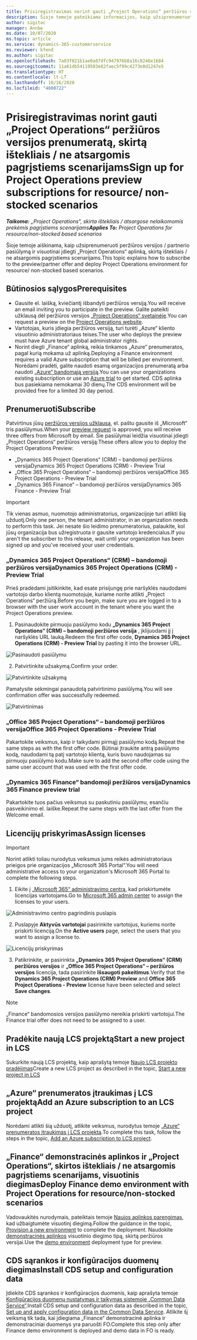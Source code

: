 ```yaml
---
title: Prisiregistravimas norint gauti „Project Operations“ peržiūros versijos prenumeratą, skirtą ištekliais / ne atsargomis pagrįstiems scenarijams
description: Šioje temoje pateikiama informacijos, kaip užsiprenumeruoti ir įdiegti „Project Operations“, skirtą ištekliais / ne atsargomis pagrįstiems scenarijams.
author: sigitac
manager: Annbe
ms.date: 10/07/2020
ms.topic: article
ms.service: dynamics-365-customerservice
ms.reviewer: kfend
ms.author: sigitac
ms.openlocfilehash: 7a03f021b1ae0a87dfc947976b8a16c8246e1684
ms.sourcegitcommit: 11a61db54119503e82faec5f99c4273e8d1247e5
ms.translationtype: HT
ms.contentlocale: lt-LT
ms.lasthandoff: 10/16/2020
ms.locfileid: "4080722"
---
```

# <a name="sign-up-for-project-operations-preview-subscriptions-for-resource-non-stocked-scenarios"></a><span data-ttu-id="091d9-103">Prisiregistravimas norint gauti „Project Operations“ peržiūros versijos prenumeratą, skirtą ištekliais / ne atsargomis pagrįstiems scenarijams</span><span class="sxs-lookup"><span data-stu-id="091d9-103">Sign up for Project Operations preview subscriptions for resource/ non-stocked scenarios</span></span>

<span data-ttu-id="091d9-104">_**Taikoma:** „Project Operations“, skirta ištekliais / atsargose nelaikomomis prekėmis pagrįstiems scenarijams_</span><span class="sxs-lookup"><span data-stu-id="091d9-104">_**Applies To:** Project Operations for resource/non-stocked based scenarios_</span></span>

<span data-ttu-id="091d9-105">Šioje temoje aiškinama, kaip užsiprenumeruoti peržiūros versijos / partnerio pasiūlymą ir visuotinai įdiegti „Project Operations“ aplinką, skirtą ištekliais / ne atsargomis pagrįstiems scenarijams.</span><span class="sxs-lookup"><span data-stu-id="091d9-105">This topic explains how to subscribe to the preview/partner offer and deploy Project Operations environment for resource/ non-stocked based scenarios.</span></span>

## <a name="prerequisites"></a><span data-ttu-id="091d9-106">Būtinosios sąlygos</span><span class="sxs-lookup"><span data-stu-id="091d9-106">Prerequisites</span></span>

- <span data-ttu-id="091d9-107">Gausite el. laišką, kviečiantį išbandyti peržiūros versiją.</span><span class="sxs-lookup"><span data-stu-id="091d9-107">You will receive an email inviting you to participate in the preview.</span></span> <span data-ttu-id="091d9-108">Galite pateikti užklausą dėl peržiūros versijos [„Project Operations“ svetainėje](https://dynamics.microsoft.com/en-us/project-operations/overview/).</span><span class="sxs-lookup"><span data-stu-id="091d9-108">You can request a preview on the [Project Operations website](https://dynamics.microsoft.com/en-us/project-operations/overview/).</span></span>
- <span data-ttu-id="091d9-109">Vartotojas, kuris įdiegia peržiūros versiją, turi turėti „Azure“ kliento visuotinio administratoriaus teises.</span><span class="sxs-lookup"><span data-stu-id="091d9-109">The user who deploys the preview must have Azure tenant global administrator rights.</span></span>
- <span data-ttu-id="091d9-110">Norint diegti „Finance“ aplinką, reikia tinkamos „Azure“ prenumeratos, pagal kurią mokama už aplinką.</span><span class="sxs-lookup"><span data-stu-id="091d9-110">Deploying a Finance environment requires a valid Azure subscription that will be billed per environment.</span></span> <span data-ttu-id="091d9-111">Norėdami pradėti, galite naudoti esamą organizacijos prenumeratą arba naudoti [„Azure“ bandomąją versiją](https://azure.microsoft.com/en-us/free/).</span><span class="sxs-lookup"><span data-stu-id="091d9-111">You can use your organizations existing subscription or use an [Azure trial](https://azure.microsoft.com/en-us/free/) to get started.</span></span> <span data-ttu-id="091d9-112">CDS aplinka bus pasiekiama nemokamai 30 dienų.</span><span class="sxs-lookup"><span data-stu-id="091d9-112">The CDS environment will be provided free for a limited 30 day period.</span></span>

## <a name="subscribe"></a><span data-ttu-id="091d9-113">Prenumeruoti</span><span class="sxs-lookup"><span data-stu-id="091d9-113">Subscribe</span></span>

<span data-ttu-id="091d9-114">Patvirtinus jūsų [peržiūros versijos užklausą](https://forms.office.com/FormsPro/Pages/ResponsePage.aspx?id=v4j5cvGGr0GRqy180BHbR56j8lZs0FdAvwT75_WNFyxUMkRDV1NYQU5TNjE2VjhKOVBUNVg2R0s1NC4u), el. paštu gausite iš „Microsoft“ tris pasiūlymus.</span><span class="sxs-lookup"><span data-stu-id="091d9-114">When your [preview request](https://forms.office.com/FormsPro/Pages/ResponsePage.aspx?id=v4j5cvGGr0GRqy180BHbR56j8lZs0FdAvwT75_WNFyxUMkRDV1NYQU5TNjE2VjhKOVBUNVg2R0s1NC4u) is approved, you will receive three offers from Microsoft by email.</span></span> <span data-ttu-id="091d9-115">Šie pasiūlymai leidžia visuotinai įdiegti „Project Operations“ peržiūros versiją:</span><span class="sxs-lookup"><span data-stu-id="091d9-115">These offers allow you to deploy the Project Operations Preview:</span></span>

- <span data-ttu-id="091d9-116">„Dynamics 365 Project Operations“ (CRM) – bandomoji peržiūros versija</span><span class="sxs-lookup"><span data-stu-id="091d9-116">Dynamics 365 Project Operations (CRM) - Preview Trial</span></span>
- <span data-ttu-id="091d9-117">„Office 365 Project Operations“ – bandomoji peržiūros versija</span><span class="sxs-lookup"><span data-stu-id="091d9-117">Office 365 Project Operations - Preview Trial</span></span>
- <span data-ttu-id="091d9-118">„Dynamics 365 Finance“ – bandomoji peržiūros versija</span><span class="sxs-lookup"><span data-stu-id="091d9-118">Dynamics 365 Finance - Preview Trial</span></span>

> [!IMPORTANT]
> <span data-ttu-id="091d9-119">Tik vienas asmuo, nuomotojo administratorius, organizacijoje turi atlikti šią užduotį.</span><span class="sxs-lookup"><span data-stu-id="091d9-119">Only one person, the tenant administrator, in an organization needs to perform this task.</span></span> <span data-ttu-id="091d9-120">Jei nesate šio leidimo prenumeratorius, palaukite, kol jūsų organizacija bus užregistruota ir gausite vartotojo kredencialus.</span><span class="sxs-lookup"><span data-stu-id="091d9-120">If you aren't the subscriber to this release, wait until your organization has been signed up and you've received your user credentials.</span></span>

### <a name="dynamics-365-project-operations-crm---preview-trial"></a><span data-ttu-id="091d9-121">„Dynamics 365 Project Operations“ (CRM) – bandomoji peržiūros versija</span><span class="sxs-lookup"><span data-stu-id="091d9-121">Dynamics 365 Project Operations (CRM) - Preview Trial</span></span> 

<span data-ttu-id="091d9-122">Prieš pradėdami įsitikinkite, kad esate prisijungę prie naršyklės naudodami vartotojo darbo klientą nuomotojuje, kuriame norite atlikti „Project Operations“ peržiūrą.</span><span class="sxs-lookup"><span data-stu-id="091d9-122">Before you begin, make sure you are logged in to a browser with the user work account in the tenant where you want the Project Operations preview.</span></span>

1. <span data-ttu-id="091d9-123">Pasinaudokite pirmuoju pasiūlymo kodu **„Dynamics 365 Project Operations“ (CRM) – bandomoji peržiūros versija** , įklijuodami jį į naršyklės URL lauką.</span><span class="sxs-lookup"><span data-stu-id="091d9-123">Redeem the first offer code, **Dynamics 365 Project Operations (CRM) - Preview Trial** by pasting it into the browser URL.</span></span>

![Pasinaudoti pasiūlymu](./media/16RedeemFirstOfferNew.png)

2. <span data-ttu-id="091d9-125">Patvirtinkite užsakymą.</span><span class="sxs-lookup"><span data-stu-id="091d9-125">Confirm your order.</span></span>

![Patvirtinkite užsakymą](./media/17ConfirmOrderNew.png)

<span data-ttu-id="091d9-127">Pamatysite sėkmingai panaudotą patvirtinimo pasiūlymą.</span><span class="sxs-lookup"><span data-stu-id="091d9-127">You will see confirmation offer was successfully redeemed.</span></span>

![Patvirtinimas](./media/18OrderConfirmationNew.png)

### <a name="office-365-project-operations---preview-trial"></a><span data-ttu-id="091d9-129">„Office 365 Project Operations“ – bandomoji peržiūros versija</span><span class="sxs-lookup"><span data-stu-id="091d9-129">Office 365 Project Operations - Preview Trial</span></span>

<span data-ttu-id="091d9-130">Pakartokite veiksmus, kaip ir taikydami pirmąjį pasiūlymo kodą.</span><span class="sxs-lookup"><span data-stu-id="091d9-130">Repeat the same steps as with the first offer code.</span></span> <span data-ttu-id="091d9-131">Būtinai įtraukite antrą pasiūlymo kodą, naudodami tą patį vartotojo klientą, kuris buvo naudojamas su pirmuoju pasiūlymo kodu.</span><span class="sxs-lookup"><span data-stu-id="091d9-131">Make sure to add the second offer code using the same user account that was used with the first offer code.</span></span>

### <a name="dynamics-365-finance-preview-trial"></a><span data-ttu-id="091d9-132">„Dynamics 365 Finance“ bandomoji peržiūros versija</span><span class="sxs-lookup"><span data-stu-id="091d9-132">Dynamics 365 Finance preview trial</span></span>

<span data-ttu-id="091d9-133">Pakartokite tuos pačius veiksmus su paskutiniu pasiūlymu, esančiu pasveikinimo el. laiške.</span><span class="sxs-lookup"><span data-stu-id="091d9-133">Repeat the same steps with the last offer from the Welcome email.</span></span>

## <a name="assign-licenses"></a><span data-ttu-id="091d9-134">Licencijų priskyrimas</span><span class="sxs-lookup"><span data-stu-id="091d9-134">Assign licenses</span></span>

> [!IMPORTANT]
> <span data-ttu-id="091d9-135">Norint atlikti toliau nurodytus veiksmus jums reikės administratoriaus prieigos prie organizacijos „Microsoft 365 Portal“.</span><span class="sxs-lookup"><span data-stu-id="091d9-135">You will need administrative access to your organization's Microsoft 365 Portal to complete the following steps.</span></span>

1. <span data-ttu-id="091d9-136">Eikite į [„Microsoft 365“ administravimo centrą](https://portal.office.com/), kad priskirtumėte licencijas vartotojams.</span><span class="sxs-lookup"><span data-stu-id="091d9-136">Go to [Microsoft 365 admin center](https://portal.office.com/) to assign the licenses to your users.</span></span>

![Administravimo centro pagrindinis puslapis](./media/14AdminPortal.png)

2. <span data-ttu-id="091d9-138">Puslapyje **Aktyvūs vartotojai** pasirinkite vartotojus, kuriems norite priskirti licenciją.</span><span class="sxs-lookup"><span data-stu-id="091d9-138">On the **Active users** page, select the users that you want to assign a license to.</span></span>

![Licencijų priskyrimas](./media/15AssignLicenses.png)

3. <span data-ttu-id="091d9-140">Patikrinkite, ar pasirinkta **„Dynamics 365 Project Operations“ (CRM) peržiūros versijos** ir **„Office 365 Project Operations“ – peržiūros versijos** licencija, tada pasirinkite **Išsaugoti pakeitimus**.</span><span class="sxs-lookup"><span data-stu-id="091d9-140">Verify that the **Dynamics 365 Project Operations (CRM) Preview** and **Office 365 Project Operations - Preview** license have been selected and select **Save changes**.</span></span>

> [!NOTE]
> <span data-ttu-id="091d9-141">„Finance“ bandomosios versijos pasiūlymo nereikia priskirti vartotojui.</span><span class="sxs-lookup"><span data-stu-id="091d9-141">The Finance trial offer does not need to be assigned to a user.</span></span>

## <a name="start-a-new-project-in-lcs"></a><span data-ttu-id="091d9-142">Pradėkite naują LCS projektą</span><span class="sxs-lookup"><span data-stu-id="091d9-142">Start a new project in LCS</span></span>

<span data-ttu-id="091d9-143">Sukurkite naują LCS projektą, kaip aprašytą temoje [Naujo LCS projekto pradėjimas](create-lcs-project.md)</span><span class="sxs-lookup"><span data-stu-id="091d9-143">Create a new LCS project as described in the topic, [Start a new project in LCS](create-lcs-project.md)</span></span>

## <a name="add-an-azure-subscription-to-an-lcs-project"></a><span data-ttu-id="091d9-144">„Azure“ prenumeratos įtraukimas į LCS projektą</span><span class="sxs-lookup"><span data-stu-id="091d9-144">Add an Azure subscription to an LCS project</span></span>

<span data-ttu-id="091d9-145">Norėdami atlikti šią užduotį, atlikite veiksmus, nurodytus temoje [„Azure“ prenumeratos įtraukimas į LCS projektą](resource-add-azure-subscription-lcs-project.md).</span><span class="sxs-lookup"><span data-stu-id="091d9-145">To complete this task, follow the steps in the topic, [Add an Azure subscription to LCS project](resource-add-azure-subscription-lcs-project.md).</span></span>

## <a name="deploy-finance-demo-environment-with-project-operations-for-resourcenon-stocked-scenarios"></a><span data-ttu-id="091d9-146">„Finance“ demonstracinės aplinkos ir „Project Operations“, skirtos ištekliais / ne atsargomis pagrįstiems scenarijams, visuotinis diegimas</span><span class="sxs-lookup"><span data-stu-id="091d9-146">Deploy Finance demo environment with Project Operations for resource/non-stocked scenarios</span></span>

<span data-ttu-id="091d9-147">Vadovaukitės nurodymais, pateiktais temoje [Naujos aplinkos parengimas](resource-provision-new-environment.md), kad užbaigtumėte visuotinį diegimą.</span><span class="sxs-lookup"><span data-stu-id="091d9-147">Follow the guidance in the topic, [Provision a new environment](resource-provision-new-environment.md) to complete the deployment.</span></span> <span data-ttu-id="091d9-148">Naudokite [demonstracinės aplinkos](https://docs.microsoft.com/dynamics365/fin-ops-core/dev-itpro/deployment/deploy-demo-environment) visuotinio diegimo tipą, skirtą peržiūros versijai.</span><span class="sxs-lookup"><span data-stu-id="091d9-148">Use the [demo environment](https://docs.microsoft.com/dynamics365/fin-ops-core/dev-itpro/deployment/deploy-demo-environment) deployment type for preview.</span></span> 

## <a name="install-cds-setup-and-configuration-data"></a><span data-ttu-id="091d9-149">CDS sąrankos ir konfigūracijos duomenų diegimas</span><span class="sxs-lookup"><span data-stu-id="091d9-149">Install CDS setup and configuration data</span></span>

<span data-ttu-id="091d9-150">Įdiekite CDS sąrankos ir konfigūracijos duomenis, kaip aprašyta temoje [Konfigūracijos duomenų nustatymas ir taikymas sistemoje „Common Data Service“](resource-apply-pro-setup-config-data.md).</span><span class="sxs-lookup"><span data-stu-id="091d9-150">Install CDS setup and configuration data as described in the topic, [Set up and apply configuration data in the Common Data Service](resource-apply-pro-setup-config-data.md).</span></span>
<span data-ttu-id="091d9-151">Atlikite šį veiksmą tik tada, kai įdiegiama „Finance“ demonstracinė aplinka ir demonstraciniai duomenys yra paruošti FO.</span><span class="sxs-lookup"><span data-stu-id="091d9-151">Complete this step only after Finance demo environment is deployed and demo data in FO is ready.</span></span>
